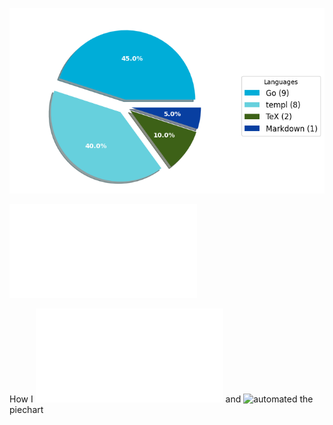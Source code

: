 ![Weekly Commit Distribution Per Language](./commit_distribution_week_07.png)

![Resume / CV](./cv-public.pdf)

How I ![created](./analyze_contributions.py) and ![automated](./.github/workflows/weekly_contributions.yml) the piechart
